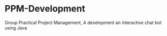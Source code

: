 # PPM-Development
Group Practical Project Management, A development an interactive chat bot using Java
